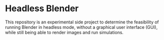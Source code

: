 # Headless Blender

This repository is an experimental side project to determine the feasibility of running Blender in headless mode, without a graphical user interface (GUI), while still being able to render images and run simulations.
